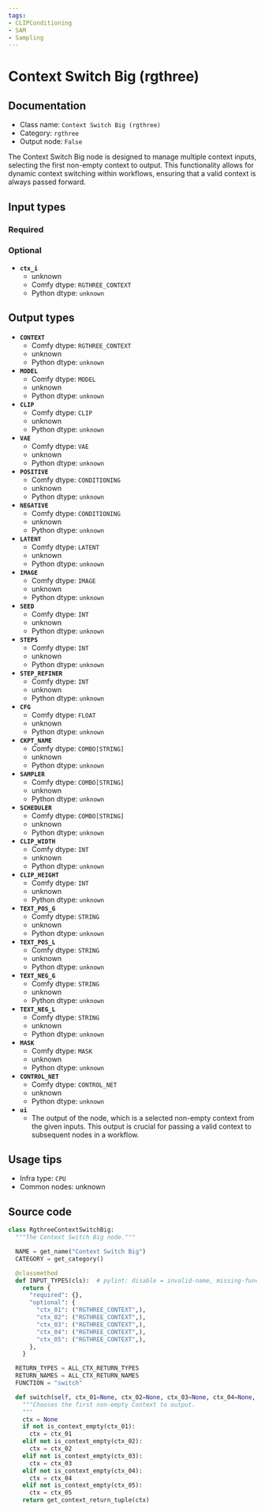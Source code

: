 ```yaml
---
tags:
- CLIPConditioning
- SAM
- Sampling
---
```


# Context Switch Big (rgthree)
## Documentation
- Class name: `Context Switch Big (rgthree)`
- Category: `rgthree`
- Output node: `False`

The Context Switch Big node is designed to manage multiple context inputs, selecting the first non-empty context to output. This functionality allows for dynamic context switching within workflows, ensuring that a valid context is always passed forward.
## Input types
### Required
### Optional
- **`ctx_i`**
    - unknown
    - Comfy dtype: `RGTHREE_CONTEXT`
    - Python dtype: `unknown`
## Output types
- **`CONTEXT`**
    - Comfy dtype: `RGTHREE_CONTEXT`
    - unknown
    - Python dtype: `unknown`
- **`MODEL`**
    - Comfy dtype: `MODEL`
    - unknown
    - Python dtype: `unknown`
- **`CLIP`**
    - Comfy dtype: `CLIP`
    - unknown
    - Python dtype: `unknown`
- **`VAE`**
    - Comfy dtype: `VAE`
    - unknown
    - Python dtype: `unknown`
- **`POSITIVE`**
    - Comfy dtype: `CONDITIONING`
    - unknown
    - Python dtype: `unknown`
- **`NEGATIVE`**
    - Comfy dtype: `CONDITIONING`
    - unknown
    - Python dtype: `unknown`
- **`LATENT`**
    - Comfy dtype: `LATENT`
    - unknown
    - Python dtype: `unknown`
- **`IMAGE`**
    - Comfy dtype: `IMAGE`
    - unknown
    - Python dtype: `unknown`
- **`SEED`**
    - Comfy dtype: `INT`
    - unknown
    - Python dtype: `unknown`
- **`STEPS`**
    - Comfy dtype: `INT`
    - unknown
    - Python dtype: `unknown`
- **`STEP_REFINER`**
    - Comfy dtype: `INT`
    - unknown
    - Python dtype: `unknown`
- **`CFG`**
    - Comfy dtype: `FLOAT`
    - unknown
    - Python dtype: `unknown`
- **`CKPT_NAME`**
    - Comfy dtype: `COMBO[STRING]`
    - unknown
    - Python dtype: `unknown`
- **`SAMPLER`**
    - Comfy dtype: `COMBO[STRING]`
    - unknown
    - Python dtype: `unknown`
- **`SCHEDULER`**
    - Comfy dtype: `COMBO[STRING]`
    - unknown
    - Python dtype: `unknown`
- **`CLIP_WIDTH`**
    - Comfy dtype: `INT`
    - unknown
    - Python dtype: `unknown`
- **`CLIP_HEIGHT`**
    - Comfy dtype: `INT`
    - unknown
    - Python dtype: `unknown`
- **`TEXT_POS_G`**
    - Comfy dtype: `STRING`
    - unknown
    - Python dtype: `unknown`
- **`TEXT_POS_L`**
    - Comfy dtype: `STRING`
    - unknown
    - Python dtype: `unknown`
- **`TEXT_NEG_G`**
    - Comfy dtype: `STRING`
    - unknown
    - Python dtype: `unknown`
- **`TEXT_NEG_L`**
    - Comfy dtype: `STRING`
    - unknown
    - Python dtype: `unknown`
- **`MASK`**
    - Comfy dtype: `MASK`
    - unknown
    - Python dtype: `unknown`
- **`CONTROL_NET`**
    - Comfy dtype: `CONTROL_NET`
    - unknown
    - Python dtype: `unknown`
- **`ui`**
    - The output of the node, which is a selected non-empty context from the given inputs. This output is crucial for passing a valid context to subsequent nodes in a workflow.
## Usage tips
- Infra type: `CPU`
- Common nodes: unknown


## Source code
```python
class RgthreeContextSwitchBig:
  """The Context Switch Big node."""

  NAME = get_name("Context Switch Big")
  CATEGORY = get_category()

  @classmethod
  def INPUT_TYPES(cls):  # pylint: disable = invalid-name, missing-function-docstring
    return {
      "required": {},
      "optional": {
        "ctx_01": ("RGTHREE_CONTEXT",),
        "ctx_02": ("RGTHREE_CONTEXT",),
        "ctx_03": ("RGTHREE_CONTEXT",),
        "ctx_04": ("RGTHREE_CONTEXT",),
        "ctx_05": ("RGTHREE_CONTEXT",),
      },
    }

  RETURN_TYPES = ALL_CTX_RETURN_TYPES
  RETURN_NAMES = ALL_CTX_RETURN_NAMES
  FUNCTION = "switch"

  def switch(self, ctx_01=None, ctx_02=None, ctx_03=None, ctx_04=None, ctx_05=None):
    """Chooses the first non-empty Context to output.
    """
    ctx = None
    if not is_context_empty(ctx_01):
      ctx = ctx_01
    elif not is_context_empty(ctx_02):
      ctx = ctx_02
    elif not is_context_empty(ctx_03):
      ctx = ctx_03
    elif not is_context_empty(ctx_04):
      ctx = ctx_04
    elif not is_context_empty(ctx_05):
      ctx = ctx_05
    return get_context_return_tuple(ctx)

```
